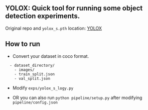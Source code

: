## YOLOX: Quick tool for running some object detection experiments.

Original repo and `yolox_s.pth` location: [YOLOX](https://github.com/Megvii-BaseDetection/YOLOX)


## How to run

- Convert your dataset in coco format.

```
  - dataset_directory/
    - images/
    - train_split.json
    - val_split.json
```

- Modify `exps/yolox_s_logy.py` 

- OR you can also run `python pipeline/setup.py` after modifying `pipeline/config.json`